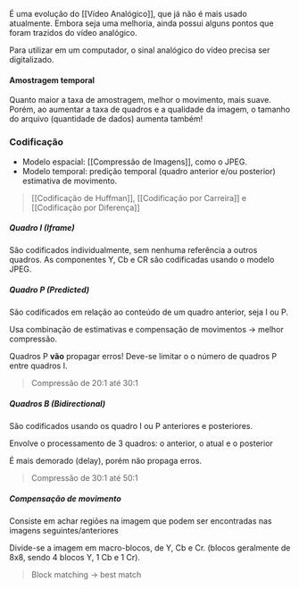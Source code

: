 É uma evolução do [[Vídeo Analógico]], que já não é mais usado atualmente.
Embora seja uma melhoria, ainda possui alguns pontos que foram trazidos do vídeo analógico.

Para utilizar em um computador, o sinal analógico do vídeo precisa ser digitalizado.

#### Amostragem temporal
Quanto maior a taxa de amostragem, melhor o movimento, mais suave.
Porém, ao aumentar a taxa de quadros e a qualidade da imagem, o tamanho do arquivo (quantidade de dados) aumenta também!

### Codificação
- Modelo espacial: [[Compressão de Imagens]], como o JPEG.
- Modelo temporal: predição temporal (quadro anterior e/ou posterior) estimativa de movimento.

> [[Codificação de Huffman]], [[Codificação por Carreira]] e [[Codificação por Diferença]]

##### Quadro I (Iframe)
São codificados individualmente, sem nenhuma referência a outros quadros.
As componentes Y, Cb e CR são codificadas usando o modelo JPEG.

##### Quadro P (Predicted)
São codificados em relação ao conteúdo de um quadro anterior, seja I ou P.

Usa combinação de estimativas e compensação de movimentos -> melhor compressão.

Quadros P **vão** propagar erros! Deve-se limitar o o número de quadros P entre quadros I.

> Compressão de 20:1 até 30:1

##### Quadros B (Bidirectional)
São codificados usando os quadro I ou P anteriores e posteriores.

Envolve o processamento de 3 quadros: o anterior, o atual e o posterior

É mais demorado (delay), porém não propaga erros.

> Compressão de 30:1 até 50:1


##### Compensação de movimento
Consiste em achar regiões na imagem que podem ser encontradas nas imagens seguintes/anteriores

Divide-se a imagem em macro-blocos, de Y, Cb e Cr. (blocos geralmente de 8x8, sendo 4 blocos Y, 1 Cb e 1 Cr).

> Block matching -> best match

